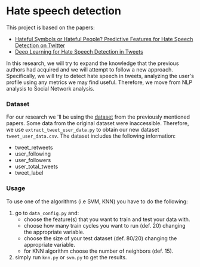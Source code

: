 # Hate speech detection
This project is based on the papers:
 * [Hateful Symbols or Hateful People? Predictive Features for Hate Speech Detection on Twitter](https://www.aclweb.org/anthology/N16-2013/)
 * [Deep Learning for Hate Speech Detection in Tweets](https://dl.acm.org/doi/10.1145/3041021.3054223)

In this research, we will try to expand the knowledge that the previous authors had acquired 
and we will attempt to follow a new approach. Specifically, we will try to detect hate speech in
tweets, analyzing the user's profile using any metrics we may find useful. Therefore, we move
from NLP analysis to Social Network analysis.

### Dataset
For our research we 'll be using the [dataset](https://github.com/zeerakw/hatespeech) from the previously mentioned papers.
Some data from the original dataset were inaccessible. Therefore, we use `extract_tweet_user_data.py` to obtain our new dataset
`tweet_user_data.csv`. The dataset includes the following information:
* tweet_retweets
* user_following
* user_followers
* user_total_tweets
* tweet_label

### Usage
To use one of the algorithms (i.e SVM, KNN) you have to do the following:
1. go to `data_config.py` and:
    * choose the feature(s) that you want to train and test your data with.
    * choose how many train cycles you want to run (def. 20) changing the appropriate variable.
    * choose the size of your test dataset (def. 80/20) changing the appropriate variable.
    * for KNN algorithm choose the number of neighbors (def. 15).
2. simply run `knn.py` or `svm.py` to get the results.
